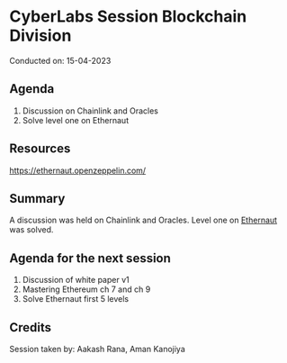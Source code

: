 # CyberLabs Session Blockchain Division

Conducted on: 15-04-2023

## Agenda
1. Discussion on Chainlink and Oracles
2. Solve level one on Ethernaut

## Resources

https://ethernaut.openzeppelin.com/

## Summary
A discussion was held on Chainlink and Oracles.
Level one on [Ethernaut](https://ethernaut.openzeppelin.com/)  was solved.

## Agenda for the next session
1. Discussion of white paper v1
2. Mastering Ethereum ch 7 and ch 9
3. Solve Ethernaut first 5 levels 

## Credits
Session taken by: Aakash Rana, Aman Kanojiya
